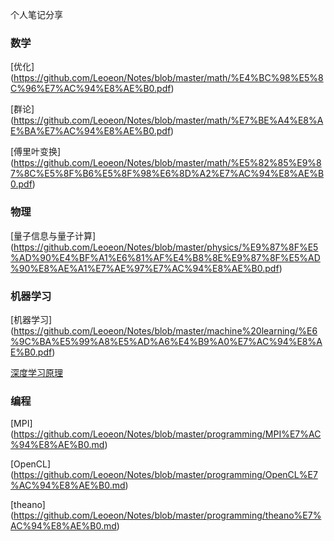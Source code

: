 个人笔记分享

### 数学

[优化]
(https://github.com/Leoeon/Notes/blob/master/math/%E4%BC%98%E5%8C%96%E7%AC%94%E8%AE%B0.pdf)

[群论]
(https://github.com/Leoeon/Notes/blob/master/math/%E7%BE%A4%E8%AE%BA%E7%AC%94%E8%AE%B0.pdf)

[傅里叶变换]
(https://github.com/Leoeon/Notes/blob/master/math/%E5%82%85%E9%87%8C%E5%8F%B6%E5%8F%98%E6%8D%A2%E7%AC%94%E8%AE%B0.pdf)

### 物理

[量子信息与量子计算]
(https://github.com/Leoeon/Notes/blob/master/physics/%E9%87%8F%E5%AD%90%E4%BF%A1%E6%81%AF%E4%B8%8E%E9%87%8F%E5%AD%90%E8%AE%A1%E7%AE%97%E7%AC%94%E8%AE%B0.pdf)

### 机器学习

[机器学习]
(https://github.com/Leoeon/Notes/blob/master/machine%20learning/%E6%9C%BA%E5%99%A8%E5%AD%A6%E4%B9%A0%E7%AC%94%E8%AE%B0.pdf)

[深度学习原理](https://github.com/Leoeon/Notes/blob/master/machine%20learning/%E6%B7%B1%E5%BA%A6%E5%AD%A6%E4%B9%A0%E5%8E%9F%E7%90%86%E7%AC%94%E8%AE%B0.pdf)

### 编程

[MPI]
(https://github.com/Leoeon/Notes/blob/master/programming/MPI%E7%AC%94%E8%AE%B0.md)

[OpenCL]
(https://github.com/Leoeon/Notes/blob/master/programming/OpenCL%E7%AC%94%E8%AE%B0.md)

[theano]
(https://github.com/Leoeon/Notes/blob/master/programming/theano%E7%AC%94%E8%AE%B0.md)

